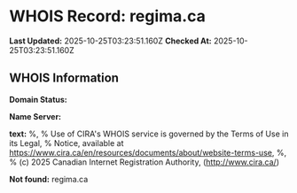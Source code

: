 # WHOIS Record: regima.ca

**Last Updated:** 2025-10-25T03:23:51.160Z
**Checked At:** 2025-10-25T03:23:51.160Z

## WHOIS Information

**Domain Status:** 

**Name Server:** 

**text:** %, % Use of CIRA's WHOIS service is governed by the Terms of Use in its Legal, % Notice, available at https://www.cira.ca/en/resources/documents/about/website-terms-use, %, % (c) 2025 Canadian Internet Registration Authority, (http://www.cira.ca/)

**Not found:** regima.ca

